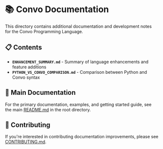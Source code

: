 # 📚 Convo Documentation

This directory contains additional documentation and development notes for the Convo Programming Language.

## 📋 Contents

- **`ENHANCEMENT_SUMMARY.md`** - Summary of language enhancements and feature additions
- **`PYTHON_VS_CONVO_COMPARISON.md`** - Comparison between Python and Convo syntax

## 🔗 Main Documentation

For the primary documentation, examples, and getting started guide, see the main [README.md](../README.md) in the root directory.

## 🤝 Contributing

If you're interested in contributing documentation improvements, please see [CONTRIBUTING.md](../CONTRIBUTING.md).
